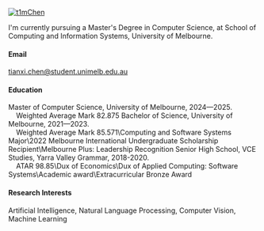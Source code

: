 

[![t1mChen](https://img.shields.io/badge/t1mChen-github-blue?logo=github)](https://github.com/t1mChen)

I'm currently pursuing a Master's Degree in Computer Science, at School of Computing and Information Systems, University of Melbourne.

#### Email
tianxi.chen@student.unimelb.edu.au

#### Education
Master of Computer Science, University of Melbourne, 2024—2025.\
&nbsp;&nbsp;&nbsp;&nbsp;Weighted Average Mark 82.875
Bachelor of Science, University of Melbourne, 2021—2023.\
&nbsp;&nbsp;&nbsp;&nbsp;Weighted Average Mark 85.571\Computing and Software Systems Major\2022 Melbourne International Undergraduate Scholarship Recipient\Melbourne Plus: Leadership Recognition
Senior High School, VCE Studies, Yarra Valley Grammar, 2018-2020.\
&nbsp;&nbsp;&nbsp;&nbsp;ATAR 98.85\Dux of Economics\Dux of Applied Computing: Software Systems\Academic award\Extracurricular Bronze Award

#### Research Interests
Artificial Intelligence, Natural Language Processing, Computer Vision, Machine Learning

